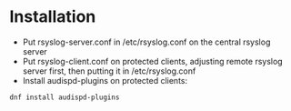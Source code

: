 # Installation
- Put rsyslog-server.conf in /etc/rsyslog.conf on the central rsyslog server
- Put rsyslog-client.conf on protected clients, adjusting remote rsyslog server first, then putting it in /etc/rsyslog.conf
- Install audispd-plugins on protected clients:
```
dnf install audispd-plugins
```
